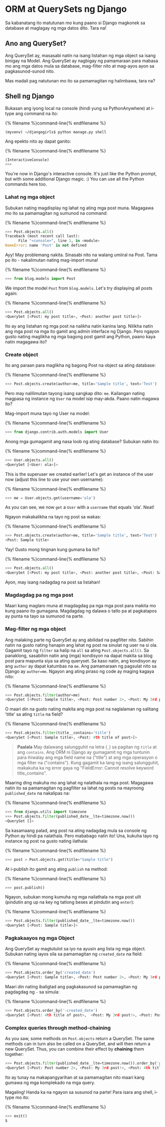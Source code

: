 # ORM at QuerySets ng Django

Sa kabanatang ito matutunan mo kung paano si Django magkonek sa database at maglagay ng mga datos dito. Tara na!

## Ano ang QuerySet?

Ang QuerySet ay, masasabi natin na isang listahan ng mga object sa isang binigay na Model. Ang QuerySet ay nagbigay ng pamamaraan para mabasa mo ang mga datos mula sa database, mag-filter nito at mag-ayos ayon sa pagkasunod-sunod nito.

Mas madali pag natutunan mo ito sa pamamagitan ng halimbawa, tara na?

## Shell ng Django

Bukasan ang iyong local na console (hindi yung sa PythonAnywhere) at i-type ang command na ito:

{% filename %}command-line{% endfilename %}

    (myvenv) ~/djangogirls$ python manage.py shell
    

Ang epekto nito ay dapat ganito:

{% filename %}command-line{% endfilename %}

```python
(InteractiveConsole)
>>>
```

You're now in Django's interactive console. It's just like the Python prompt, but with some additional Django magic. :) You can use all the Python commands here too.

### Lahat ng mga object

Subukan nating magdisplay ng lahat ng ating mga post muna. Magagawa mo ito sa pamamagitan ng sumunod na command:

{% filename %}command-line{% endfilename %}

```python
>>> Post.objects.all()
Traceback (most recent call last):
      File "<console>", line 1, in <module>
NameError: name 'Post' is not defined
```

Ayy! May problemang nakita. Sinasabi nito na walang umiiral na Post. Tama po ito - nakalimutan nating mag-import muna!

{% filename %}command-line{% endfilename %}

```python
>>> from blog.models import Post
```

We import the model `Post` from `blog.models`. Let's try displaying all posts again:

{% filename %}command-line{% endfilename %}

```python
>>> Post.objects.all()
<QuerySet [<Post: my post title>, <Post: another post title>]>
```

Ito ay ang listahan ng mga post na nalikha natin kanina lang. Nilikha natin ang mga post na mga ito gamit ang admin interface ng Django. Pero ngayon gusto nating maglikha ng mga bagong post gamit ang Python, paano kaya natin magagawa ito?

### Create object

Ito ang paraan para maglikha ng bagong Post na object sa ating database:

{% filename %}command-line{% endfilename %}

```python
>>> Post.objects.create(author=me, title='Sample title', text='Test')
```

Pero may nalilimutan tayong isang sangkap dito: `me`. Kailangan nating magpasa ng instance ng `User` na model isip may-akda. Paano natin magawa ito?

Mag-import muna tayo ng User na model:

{% filename %}command-line{% endfilename %}

```python
>>> from django.contrib.auth.models import User
```

Anong mga gumagamit ang nasa loob ng ating database? Subukan natin ito:

{% filename %}command-line{% endfilename %}

```python
>>> User.objects.all()
<QuerySet [<User: ola>]>
```

This is the superuser we created earlier! Let's get an instance of the user now (adjust this line to use your own username):

{% filename %}command-line{% endfilename %}

```python
>>> me = User.objects.get(username='ola')
```

As you can see, we now `get` a `User` with a `username` that equals 'ola'. Neat!

Ngayon makakalikha na tayo ng post sa wakas:

{% filename %}command-line{% endfilename %}

```python
>>> Post.objects.create(author=me, title='Sample title', text='Test')
<Post: Sample title>
```

Yay! Gusto mong tingnan kung gumana ba ito?

{% filename %}command-line{% endfilename %}

```python
>>> Post.objects.all()
<QuerySet [<Post: my post title>, <Post: another post title>, <Post: Sample title>]>
```

Ayon, may isang nadagdag na post sa listahan!

### Magdagdag pa ng mga post

Maari kang maglaro muna at magdagdag pa nga mga post para makita mo kung paano ito gumagana. Magdagdag ng dalawa o tatlo pa at pagkatapos ay punta na tayo sa sumunod na parte.

### Mag-filter ng mga object

Ang malaking parte ng QuerySet ay ang abilidad na pagfilter nito. Sabihin natin na gusto nating hanapin ang lahat ng post na sinulat ng user na si ola. Gagamit tayo ng `filter` sa halip na `all` sa ating `Post.objects.all()`. Sa panaklong, sasabihin natin ang (mga) kondisyon na dapat makita sa blog post para mapunta siya sa ating queryset. Sa kaso natin, ang kondisyon ay ang `author` ay dapat katumbas na `me`. Ang pamamaraan ng pagsulat nito sa Django ay `author=me`. Ngayon ang ating piraso ng code ay maging kagaya nito:

{% filename %}command-line{% endfilename %}

```python
>>> Post.objects.filter(author=me)
<QuerySet [<Post: Sample title>, <Post: Post number 2>, <Post: My 3rd post!>, <Post: 4th title of post>]>
```

O maari din na gusto nating makita ang mga post na naglalaman ng salitang 'title' sa ating `title` na field?

{% filename %}command-line{% endfilename %}

```python
>>> Post.objects.filter(title__contains='title')
<QuerySet [<Post: Sample title>, <Post: 4th title of post>]>
```

> **Paalala** May dalawang salungguhit na letra (`_`) sa pagitan ng `title` at ang `contains`. Ang ORM ni Django ay gumagamit ng mga tuntunin para ihiwalay ang mga field name na ("title") at ang mga operasyon o mga filter na ("contains"). Kung gagamit ka lang ng isang salungguhit, makakuha ka ng error gaya ng "FieldError: Cannot resolve keyword title_contains".

Maaring ding makuha mo ang lahat ng nalathala na mga post. Magagawa natin ito sa pamamagitan ng pagfilter sa lahat ng posts na mayroong `published_date` na nakalipas na:

{% filename %}command-line{% endfilename %}

```python
>>> from django.utils import timezone
>>> Post.objects.filter(published_date__lte=timezone.now())
<QuerySet []>
```

Sa kasamaang palad, ang post na ating nadagdag mula sa console ng Python ay hindi pa nalathala. Pero mababago natin ito! Una, kukuha tayo ng instance ng post na gusto nating ilathala:

{% filename %}command-line{% endfilename %}

```python
>>> post = Post.objects.get(title="Sample title")
```

At i-publish ito gamit ang ating `publish` na method:

{% filename %}command-line{% endfilename %}

```python
>>> post.publish()
```

Ngayon, subukan mong kumuha ng mga nailathala na mga post ulit (pindutin ang up na key ng tatlong beses at pindutin ang `enter`):

{% filename %}command-line{% endfilename %}

```python
>>> Post.objects.filter(published_date__lte=timezone.now())
<QuerySet [<Post: Sample title>]>
```

### Pagkakaayos ng mga Object

Ang QuerySet ay magtutulot sa iyo na ayusin ang lista ng mga object. Subukan nating iayos sila sa pamamagitan ng `created_date` na field:

{% filename %}command-line{% endfilename %}

```python
>>> Post.objects.order_by('created_date')
<QuerySet [<Post: Sample title>, <Post: Post number 2>, <Post: My 3rd post!>, <Post: 4th title of post>]>
```

Maari din nating ibaligtad ang pagkakasunod sa pamamagitan ng pagdagdag ng `-` sa simula:

{% filename %}command-line{% endfilename %}

```python
>>> Post.objects.order_by('-created_date')
<QuerySet [<Post: 4th title of post>,  <Post: My 3rd post!>, <Post: Post number 2>, <Post: Sample title>]>
```

### Complex queries through method-chaining

As you saw, some methods on `Post.objects` return a QuerySet. The same methods can in turn also be called on a QuerySet, and will then return a new QuerySet. Thus, you can combine their effect by **chaining** them together:

```python
>>> Post.objects.filter(published_date__lte=timezone.now()).order_by('published_date')
<QuerySet [<Post: Post number 2>, <Post: My 3rd post!>, <Post: 4th title of post>, <Post: Sample title>]>
```

Ito ay tunay na makapangyarihan at sa pamamagitan nito maari kang gumawa ng mga komplekado na mga query.

Magaling! Handa ka na ngayon sa susunod na parte! Para isara ang shell, i-type mo ito:

{% filename %}command-line{% endfilename %}

```python
>>> exit()
$
```